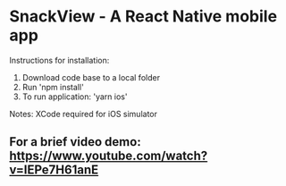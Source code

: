 # SnackView - A React Native mobile app

Instructions for installation:
1. Download code base to a local folder
2. Run 'npm install'
3. To run application: 'yarn ios'

Notes: XCode required for iOS simulator

## For a brief video demo: https://www.youtube.com/watch?v=IEPe7H61anE
